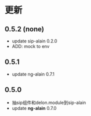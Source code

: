 
# 更新

## 0.5.2 (none)

* update sip-alain 0.2.0
* ADD: mock to env

## 0.5.1

* update ng-alain 0.7.1

## 0.5.0

* 抽sip组件和delon.module到sip-alain
* update **ng-alain**  0.7.0
